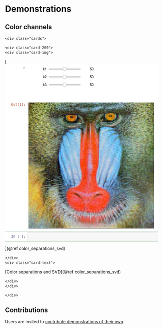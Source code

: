 # Demonstrations

## Color channels

```@raw html
<div class="cards">
```

```@raw html
<div class="card-200">
<div class="card-img">
```
[![svd](assets/demos/color_separations_svd.jpg)](@ref color_separations_svd)
```@raw html
</div>
<div class="card-text">
```
[Color separations and SVD](@ref color_separations_svd)
```@raw html
</div>
</div>
```

```@raw html
</div>
```

## Contributions

Users are invited to [contribute demonstrations of their own](https://github.com/JuliaImages/juliaimages.github.io).
